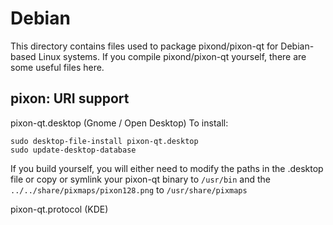 
Debian
====================
This directory contains files used to package pixond/pixon-qt
for Debian-based Linux systems. If you compile pixond/pixon-qt yourself, there are some useful files here.

## pixon: URI support ##


pixon-qt.desktop  (Gnome / Open Desktop)
To install:

	sudo desktop-file-install pixon-qt.desktop
	sudo update-desktop-database

If you build yourself, you will either need to modify the paths in
the .desktop file or copy or symlink your pixon-qt binary to `/usr/bin`
and the `../../share/pixmaps/pixon128.png` to `/usr/share/pixmaps`

pixon-qt.protocol (KDE)

